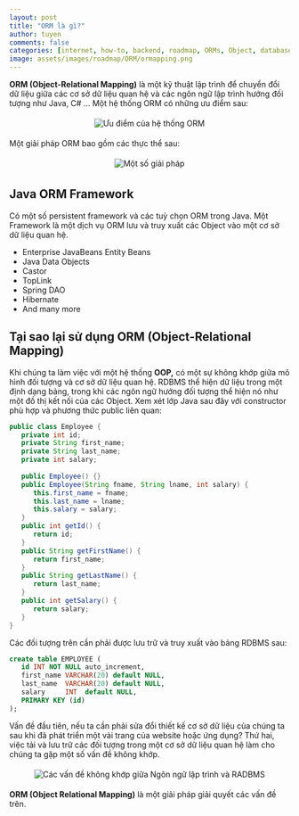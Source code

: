 ```yaml
---
layout: post
title: "ORM là gì?"
author: tuyen
comments: false
categories: [internet, how-to, backend, roadmap, ORMs, Object, database, mapping]
image: assets/images/roadmap/ORM/ormapping.png
---
```

**ORM (Object-Relational Mapping)** là một kỹ thuật lập trình để chuyển đổi dữ liệu giữa các cơ sở dữ liệu quan hệ và các ngôn ngữ lập trình hướng đối tượng như Java, C# ... Một hệ thống ORM có những ưu điểm sau:

<p style="display: flex;"><img style="margin: 5px auto;" src="{{ site.baseurl }}/assets/images/roadmap/ORM/uu-diem.png" alt="Ưu điểm của hệ thống ORM" /></p>

Một giải pháp ORM bao gồm các thực thể sau:

<p style="display: flex;"><img style="margin: 5px auto;" src="{{ site.baseurl }}/assets/images/roadmap/ORM/giai-phap-khac-phuc.png" alt="Một số giải pháp" /></p>


## Java ORM Framework

Có một số persistent framework và các tuỳ chọn ORM trong Java. Một Framework là một dịch vụ ORM lưu và truy xuất các Object vào một cơ sở dữ liệu quan hệ.

- Enterprise JavaBeans Entity Beans
- Java Data Objects
- Castor
- TopLink
- Spring DAO
- Hibernate
- And many more

## Tại sao lại sử dụng ORM (Object-Relational Mapping)

Khi chúng ta làm việc với một hệ thống **OOP,** có một sự không khớp giữa mô hình đối tượng và cơ sở dữ liệu quan hệ. RDBMS thể hiện dữ liệu trong một định dạng bảng, trong khi các ngôn ngữ hướng đối tượng thể hiện nó như một đồ thị kết nối của các Object. Xem xét lớp Java sau đây với constructor phù hợp và phương thức public liên quan:

```java
public class Employee {
   private int id;
   private String first_name; 
   private String last_name;   
   private int salary;  
 
   public Employee() {}
   public Employee(String fname, String lname, int salary) {
      this.first_name = fname;
      this.last_name = lname;
      this.salary = salary;
   }
   public int getId() {
      return id;
   }
   public String getFirstName() {
      return first_name;
   }
   public String getLastName() {
      return last_name;
   }
   public int getSalary() {
      return salary;
   }
}
```

Các đối tượng trên cần phải được lưu trữ và truy xuất vào bảng RDBMS sau:

```sql
create table EMPLOYEE (
   id INT NOT NULL auto_increment,
   first_name VARCHAR(20) default NULL,
   last_name  VARCHAR(20) default NULL,
   salary     INT  default NULL,
   PRIMARY KEY (id)
);
```

Vấn đề đầu tiên, nếu ta cần phải sửa đổi thiết kế cơ sở dữ liệu của chúng ta sau khi đã phát triển một vài trang của website hoặc ứng dụng? Thứ hai, việc tải và lưu trữ các đối tượng trong một cơ sở dữ liệu quan hệ làm cho chúng ta gặp một số vấn đề không khớp.

<p style="display: flex;"><img style="margin: 5px auto;" src="{{ site.baseurl }}/assets/images/roadmap/ORM/cac-van-de.png" alt="Các vấn đề không khớp giữa Ngôn ngữ lập trình và RADBMS" /></p>

**ORM (Object Relational Mapping)** là một giải pháp giải quyết các vấn đề trên.